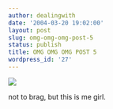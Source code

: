 ```yaml
---
author: dealingwith
date: '2004-03-20 19:02:00'
layout: post
slug: omg-omg-omg-post-5
status: publish
title: OMG OMG OMG POST 5
wordpress_id: '27'
---
```


![][1]

not to brag, but this is me girl.

   [1]: http://integrationresearch.org/daniel/images/2004_03/km00.jpg

